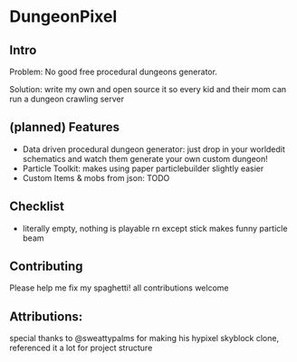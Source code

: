 # DungeonPixel

## Intro
 Problem: No good free procedural dungeons generator.
 
 Solution: write my own and open source it so every kid and their mom can run a dungeon crawling server

## (planned) Features
  - Data driven procedural dungeon generator: just drop in your worldedit schematics and watch them generate your own custom dungeon!
  - Particle Toolkit: makes using paper particlebuilder slightly easier
  - Custom Items & mobs from json: TODO

## Checklist
  - literally empty, nothing is playable rn except stick makes funny particle beam

## Contributing
 Please help me fix my spaghetti! all contributions welcome

## Attributions:
 special thanks to @sweattypalms for making his hypixel skyblock clone, referenced it a lot for project structure

